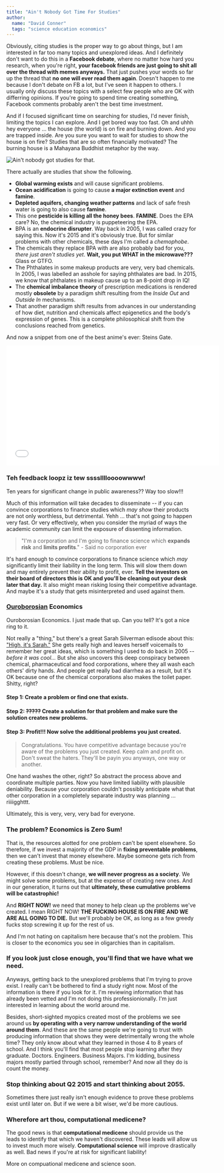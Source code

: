```yaml
---
title: "Ain't Nobody Got Time For Studies"
author:
  name: "David Conner"
  tags: "science education economics"
---
```


Obviously, citing studies is the proper way to go about things, but I am interested in far too many topics and unexplored ideas.  And I definitely don't want to do this in a **Facebook debate**, where no matter how hard you research, when you're right, **your facebook friends are just going to shit all over the thread with memes anyways.** That just pushes your words so far up the thread that **no one will ever read them again**.  Doesn't happen to me because I don't debate on FB a lot, but I've seen it happen to others. I usually only discuss these topics with a select few people who are OK with differring opinions.  If you're going to spend time creating something, Facebook comments probably aren't the best time investment.

And if I focused significant time on searching for studies, I'd never finish, limiting the topics I can explore.  And I get bored way too fast.  Oh and uhhh hey everyone ... the house (the world) is on fire and burning down.  And you are trapped inside.  Are you sure you want to wait for studies to show the house is on fire?  Studies that are so often financially motivated?  The burning house is a Mahayana Buddhist metaphor by the way. 

![Ain't nobody got studies for that.](/img/posts/2015-01-26-public-ize-all-the-things/aint-nobody-got-studies.jpg)

There actually are studies that show the following.

- **Global warming exists** and will cause significant problems.
- **Ocean acidification** is going to cause **a major extinction event** and **famine**.
- **Depleted aquifers, changing weather patterns** and lack of safe fresh water is going to also cause **famine**.
- This one **pesticide is killing all the honey bees**.  **FAMINE**.  Does the EPA care?  No, the chemical industry is puppeteering the EPA.
- BPA is an **endocrine disrupter**.  Way back in 2005, I was called crazy for saying this.  Now it's 2015 and it's obviously true.  But for similar problems with other chemicals, these days I'm called a *chemophobe*.
- The chemicals they replace BPA with are also probably bad for you, *there just aren't studies yet*. **Wait, you put WHAT in the microwave???**  Glass or GTFO.
- The Phthalates in some makeup products are very, very bad chemicals.  In 2005, I was labelled an asshole for saying phthalates are bad.  In 2015, we know that phthalates in makeup cause up to an 8-point drop in IQ!
- The **chemical imbalance theory** of prescription medications is rendered mostly **obsolete** by a paradigm shift resulting from the *Inside Out* and *Outside In* mechanisms.
- That another paradigm shift results from advances in our understanding of how diet, nutrition and chemicals affect epigenetics and the body's expression of genes.  This is a complete philosophical shift from the conclusions reached from genetics.

And now a snippet from one of the best anime's ever: Steins Gate.

<iframe width="560" height="315" src="//www.youtube.com/embed/l3kcHjQtOPg" frameborder="0" allowfullscreen></iframe>

### Teh feedback loopz iz tew sssslllloooowwww!

Ten years for significant change in public awareness?? Way too slow!!!

Much of this information will take decades to disseminate -- if you can convince corporations to finance studies which *may show* their products are not only worthless, but detrimental.  Yehh ... that's not going to happen very fast.  Or very effectively, when you consider the myriad of ways the academic community can limit the exposure of dissenting information.  

> "I'm a corporation and I'm going to finance science which **expands risk** and **limits profits**." - Said no corporation ever

It's hard enough to convince corporations to finance science which *may* significantly limit their liability in the long term.  This will slow them down and may entirely prevent their ability to profit, ever.  **Tell the investors on their board of directors this is OK and you'll be cleaning out your desk later that day.**  It also might mean risking losing their competitive advantage.  And maybe it's a study that gets misinterpreted and used against them.

### [Ouroborosian](http://en.wikipedia.org/wiki/Ouroboros) Economics

Ouroborosian Economics.  I just made that up.  Can you tell?  It's got a nice ring to it.  

Not really a "thing," but there's a great Sarah Silverman edisode about this: ["High, it's Sarah."](http://www.imdb.com/title/tt1252464/)  She gets really high and leaves herself voicemails to remember her great ideas, which is something I used to do back in 2005 -- *before it was cool...*  But she also uncovers this deep conspiracy between chemical, pharmaceutical and food corporations, where they all wash each others' dirty hands.  And people get really bad diarrhea as a result, but it's OK because one of the chemical corporations also makes the toilet paper.  Shitty, right?

#### Step 1: Create a problem or find one that exists. 
#### Step 2: **<s>?????</s>** Create a solution for that problem and **make sure the solution creates new problems.** 
#### Step 3: Profit!!! Now solve the additional problems you just created. 

> Congratulations.  You have competitive advantage because you're aware of the problems you just created.  Keep calm and profit on.  Don't sweat the haters.  They'll be payin you anyways, one way or another.

One hand washes the other, right? So abstract the process above and coordinate multiple parties.  Now you have limited liability with plausible deniability.  Because your corporation couldn't possibly anticipate what that other corporation in a completely separate industry was planning ... riiiigghttt.  

Ultimately, this is very, very, very bad for everyone.

### The problem?  Economics is Zero Sum!

That is, the resources alotted for one problem can't be spent elsewhere.  So therefore, if we invest a majority of the GDP in **fixing preventable problems**, then we can't invest that money elsewhere.  Maybe someone gets rich from creating these problems.  Must be nice.  

However, if this doesn't change, **we will never progress as a society**.  We might solve some problems, but at the expense of creating new ones.  And in our generation, it turns out that **ultimately, these cumulative problems will be catastrophic!**  

And **RIGHT NOW!** we need that money to help clean up the problems we've created.  I mean RIGHT NOW!  **THE FUCKING HOUSE IS ON FIRE AND WE ARE ALL GOING TO DIE.** But we'll probably be OK, as long as a few greedy fucks stop screwing it up for the rest of us. 

And I'm not hating on capitalism here because that's not the problem.  This is closer to the economics you see in oligarchies than in capitalism.

### If you look just close enough, you'll find that we have what we need.

Anyways, getting back to the unexplored problems that I'm trying to prove exist.  I really can't be bothered to find a study right now.  Most of the information is there if you look for it.  I'm reviewing information that has already been vetted and I'm not doing this professionionally.  I'm just interested in learning about the world around me. 

Besides, short-sighted myopics created most of the problems we see around us **by operating with a very narrow understanding of the world around them**. And these are the same people we're going to trust with producing information that shows they were detrimentally wrong the whole time? They only know about what they learned in those 4 to 8 years of school.  And I think you'll find that most people stop learning after they graduate.  Doctors.  Engineers.  Business Majors.  I'm kidding, business majors mostly partied through school, remember? And now all they do is count the money.  

### Stop thinking about Q2 2015 and start thinking about 2055.

Sometimes there just really isn't enough evidence to prove these problems exist until later on.  But if we were a bit wiser, we'd be more cautious.

### Wherefore art thou, computational medicene?

The good news is that **computational medicene** should provide us the leads to identify that which we haven't discovered.  These leads will allow us to invest much more wisely.  **Computational science** will improve drastically as well.  Bad news if you're at risk for significant liability!  

More on compuational medicene and science soon.


